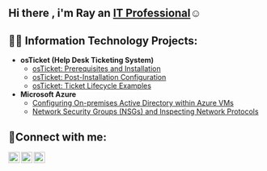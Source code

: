 ## Hi there , i'm Ray an <a href="https://linkedin.com/in/Ray-addico-341615261/">IT Professional</a>☺</h1>
<h2>👨‍💻 Information Technology Projects:</h2>
 
- <b>osTicket (Help Desk Ticketing System)</b> 
  - [osTicket: Prerequisites and Installation](https://github.com/RayAddico/osticket-prereqs)
  - [osTicket: Post-Installation Configuration](https://github.com/RayAddico/post-install-config)
  - [osTicket: Ticket Lifecycle Examples](https://github.com/RayAddico/ticket-lifecycle)
- <b>Microsoft Azure</b>
  - [Configuring On-premises Active Directory within Azure VMs](https://github.com/RayAddico/configure-ad)
  - [Network Security Groups (NSGs) and Inspecting Network Protocols](https://github.com/RayAddico/azure-network-protocols)

<h2>🤳Connect with me:</h2>

[<img align="left" alt="Ray | Twitter" width="22px" src="https://cdn.jsdelivr.net/npm/simple-icons@v3/icons/twitter.svg" />][twitter]
[<img align="left" alt="Ray | LinkedIn" width="22px" src="https://cdn.jsdelivr.net/npm/simple-icons@v3/icons/linkedin.svg" />][linkedin]
[<img align="left" alt="Ray | Instagram" width="22px" src="https://cdn.jsdelivr.net/npm/simple-icons@v3/icons/instagram.svg" />][instagram]


[twitter]: https://twitter.com
[instagram]: https://www.instagram.com/addicorayy/
[linkedin]: https://linkedin.com/in/ray-addico-341615261/
